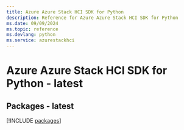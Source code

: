 ```yaml
---
title: Azure Azure Stack HCI SDK for Python
description: Reference for Azure Azure Stack HCI SDK for Python
ms.date: 09/09/2024
ms.topic: reference
ms.devlang: python
ms.service: azurestackhci
---
```

# Azure Azure Stack HCI SDK for Python - latest
## Packages - latest
[!INCLUDE [packages](azure-stack-hci-index.md)]